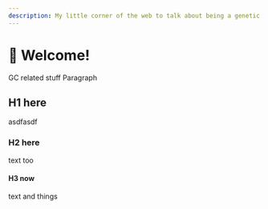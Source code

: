 ```yaml
---
description: My little corner of the web to talk about being a genetic counselor
---
```


# 🧬 Welcome!

GC related stuff Paragraph

## H1 here

asdfasdf

### H2 here

text too

#### H3 now

text and things
